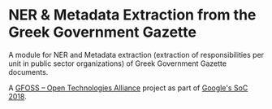 # NER & Metadata Extraction from the Greek Government Gazette 
A module for NER and Metadata extraction (extraction of responsibilities per unit 
in public sector organizations) of Greek Government Gazette documents.

A [GFOSS – Open Technologies Alliance](https://gfoss.eu/) project as part of [Google's SoC 2018](https://summerofcode.withgoogle.com/).

